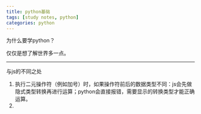 ```yaml
---
title: python基础
tags: [study notes, python]
categories: python
---
```


为什么要学python？

仅仅是想了解世界多一点。

----------

与js的不同之处

1. 执行二元操作符（例如加号）时，如果操作符前后的数据类型不同：js会先做隐式类型转换再进行运算；python会直接报错，需要显示的转换类型才能正确运算。
1. 